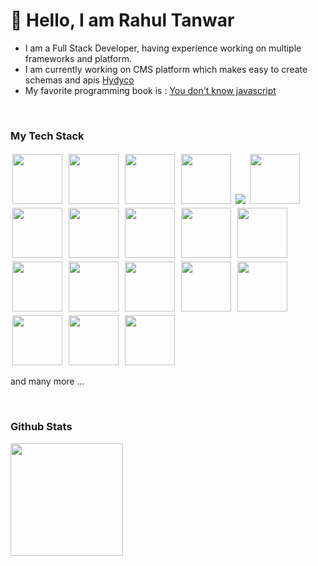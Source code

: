 # 👋 Hello, I am Rahul Tanwar

- I am a Full Stack Developer, having experience working on multiple frameworks and platform.
- I am currently working on CMS platform which makes easy to create schemas and apis [Hydyco](https://hydyco.com)
- My favorite programming book is : [You don't know javascript](https://github.com/getify/You-Dont-Know-JS)

<br/>

### My Tech Stack

<div>

<img src="https://cdn.jsdelivr.net/gh/devicons/devicon/icons/nodejs/nodejs-original.svg" width="80" style="margin:3px" />
<img src="https://cdn.jsdelivr.net/gh/devicons/devicon/icons/javascript/javascript-original.svg" width="80" style="margin:3px" />
<img src="https://cdn.jsdelivr.net/gh/devicons/devicon/icons/react/react-original.svg" width="80" style="margin:3px"/>
<img src="https://cdn.jsdelivr.net/gh/devicons/devicon/icons/flutter/flutter-original.svg" width="80" style="margin:3px"/>
<img src="https://cdn.jsdelivr.net/gh/devicons/devicon/icons/go/go-original-wordmark.svg" />  
<img src="https://cdn.jsdelivr.net/gh/devicons/devicon/icons/php/php-original.svg" width="80" style="margin:3px"/>
<img src="https://cdn.jsdelivr.net/gh/devicons/devicon/icons/python/python-original.svg" width="80" style="margin:3px"/>
<img src="https://cdn.jsdelivr.net/gh/devicons/devicon/icons/ionic/ionic-original.svg" width="80" style="margin:3px"/>
<img src="https://cdn.jsdelivr.net/gh/devicons/devicon/icons/typescript/typescript-original.svg" width="80" style="margin:3px"/>
<img src="https://cdn.jsdelivr.net/gh/devicons/devicon/icons/docker/docker-original.svg" width="80" style="margin:3px"/>
<img src="https://cdn.jsdelivr.net/gh/devicons/devicon/icons/go/go-original.svg"  width="80" style="margin:3px"/>
<img src="https://cdn.jsdelivr.net/gh/devicons/devicon/icons/amazonwebservices/amazonwebservices-original.svg" width="80" style="margin:3px" />
<img src="https://cdn.jsdelivr.net/gh/devicons/devicon/icons/nextjs/nextjs-original.svg" width="80" style="margin:3px" />
<img src="https://cdn.jsdelivr.net/gh/devicons/devicon/icons/bootstrap/bootstrap-plain.svg" width="80" style="margin:3px" />
<img src="https://cdn.jsdelivr.net/gh/devicons/devicon/icons/html5/html5-original.svg" width="80" style="margin:3px" />
<img src="https://cdn.jsdelivr.net/gh/devicons/devicon/icons/css3/css3-original.svg" width="80" style="margin:3px" />
<img src="https://cdn.jsdelivr.net/gh/devicons/devicon/icons/dart/dart-original.svg" width="80" style="margin:3px" />
<img src="https://cdn.jsdelivr.net/gh/devicons/devicon/icons/dotnetcore/dotnetcore-original.svg" width="80" style="margin:3px" />
<img src="https://cdn.jsdelivr.net/gh/devicons/devicon/icons/vuejs/vuejs-original.svg" width="80" style="margin:3px" />

and many more ...

<div/>

<br/>

### Github Stats

<img height="180em" src="https://github-readme-stats.vercel.app/api?username=iamrahultanwar&show_icons=true&hide_border=true&&count_private=true&include_all_commits=true" />
